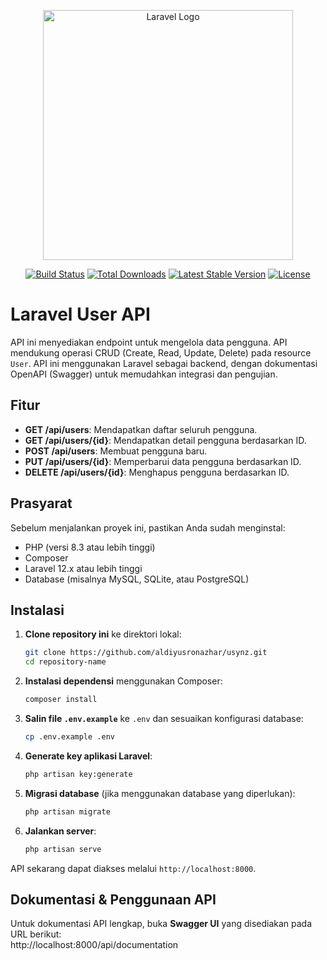 <p align="center"><a href="https://laravel.com" target="_blank"><img src="https://raw.githubusercontent.com/laravel/art/master/logo-lockup/5%20SVG/2%20CMYK/1%20Full%20Color/laravel-logolockup-cmyk-red.svg" width="400" alt="Laravel Logo"></a></p>

<p align="center">
<a href="https://github.com/laravel/framework/actions"><img src="https://github.com/laravel/framework/workflows/tests/badge.svg" alt="Build Status"></a>
<a href="https://packagist.org/packages/laravel/framework"><img src="https://img.shields.io/packagist/dt/laravel/framework" alt="Total Downloads"></a>
<a href="https://packagist.org/packages/laravel/framework"><img src="https://img.shields.io/packagist/v/laravel/framework" alt="Latest Stable Version"></a>
<a href="https://packagist.org/packages/laravel/framework"><img src="https://img.shields.io/packagist/l/laravel/framework" alt="License"></a>
</p>

# Laravel User API

API ini menyediakan endpoint untuk mengelola data pengguna. API mendukung operasi CRUD (Create, Read, Update, Delete) pada resource `User`. API ini menggunakan Laravel sebagai backend, dengan dokumentasi OpenAPI (Swagger) untuk memudahkan integrasi dan pengujian.

## Fitur

- **GET /api/users**: Mendapatkan daftar seluruh pengguna.
- **GET /api/users/{id}**: Mendapatkan detail pengguna berdasarkan ID.
- **POST /api/users**: Membuat pengguna baru.
- **PUT /api/users/{id}**: Memperbarui data pengguna berdasarkan ID.
- **DELETE /api/users/{id}**: Menghapus pengguna berdasarkan ID.

## Prasyarat

Sebelum menjalankan proyek ini, pastikan Anda sudah menginstal:

- PHP (versi 8.3 atau lebih tinggi)
- Composer
- Laravel 12.x atau lebih tinggi
- Database (misalnya MySQL, SQLite, atau PostgreSQL)

## Instalasi

1. **Clone repository ini** ke direktori lokal:

    ```bash
    git clone https://github.com/aldiyusronazhar/usynz.git
    cd repository-name
    ```

2. **Instalasi dependensi** menggunakan Composer:

    ```bash
    composer install
    ```

3. **Salin file `.env.example`** ke `.env` dan sesuaikan konfigurasi database:

    ```bash
    cp .env.example .env
    ```

4. **Generate key aplikasi Laravel**:

    ```bash
    php artisan key:generate
    ```

5. **Migrasi database** (jika menggunakan database yang diperlukan):

    ```bash
    php artisan migrate
    ```

6. **Jalankan server**:

    ```bash
    php artisan serve
    ```

API sekarang dapat diakses melalui `http://localhost:8000`.

## Dokumentasi & Penggunaan API

Untuk dokumentasi API lengkap, buka **Swagger UI** yang disediakan pada URL berikut:  
http://localhost:8000/api/documentation

